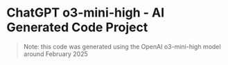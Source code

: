 # ChatGPT o3-mini-high - AI Generated Code Project
> Note: this code was generated using the OpenAI o3-mini-high model around February 2025